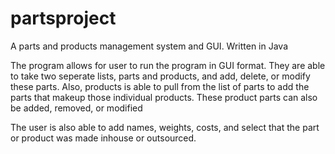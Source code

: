 # partsproject
A parts and products management system and GUI. Written in Java

The program allows for user to run the program in GUI format. They are able to take two seperate lists, parts and products, and add, delete, or modify these parts.
Also, products is able to pull from the list of parts to add the parts that makeup those individual products. These product parts can also be added, removed, or modified

The user is also able to add names, weights, costs, and select that the part or product was made inhouse or outsourced.
